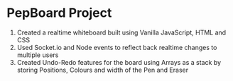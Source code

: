 # PepBoard Project
1. Created a realtime whiteboard built using Vanilla JavaScript, HTML and CSS
2. Used Socket.io and Node events to reflect back realtime changes to multiple users 
3. Created Undo-Redo features for the board using Arrays as a stack by storing  Positions, Colours and width of the Pen and Eraser
